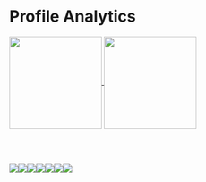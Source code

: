 # Profile Analytics

<a href="https://github.com/anuraghazra/github-readme-stats">
  <img align="center" style="height:165px;" src="https://github-readme-stats.vercel.app/api?username=michaelmoreno" />
</a>
<a href="https://github.com/anuraghazra/convoychat">
  <img align="center" style="height:165px" src="https://github-readme-stats.vercel.app/api/top-langs/?username=michaelmoreno&hide=glsl,rust,go,html,css,scss,mathematica&layout=compact&langs_count=6&exclude_repo=isometric-playground" />
</a>

<!--
**michaelmoreno/michaelmoreno** is a ✨ _special_ ✨ repository because its `README.md` (this file) appears on your GitHub profile.

Here are some ideas to get you started:

- 🔭 I’m currently working on ...
- 🌱 I’m currently learning ...
- 👯 I’m looking to collaborate on ...
- 🤔 I’m looking for help with ...
- 💬 Ask me about ...
- 📫 How to reach me: ...
- ⚡ Fun fact: ...
-->

<br></br>

<div style="display:flex">
<img style="border:0px;margin:0px" src="https://img.shields.io/badge/Arch_Linux-1793D1?style=for-the-badge&logo=arch-linux&logoColor=white">
<img style="border:0px;margin:0px"  src="https://img.shields.io/badge/React-20232A?style=for-the-badge&logo=react&logoColor=61DAFB">
<img src="https://img.shields.io/badge/Node.js-339933?style=for-the-badge&logo=nodedotjs&logoColor=white`">
<img src="https://img.shields.io/badge/ThreeJs-black?style=for-the-badge&logo=three.js&logoColor=white">
<img src="https://img.shields.io/badge/Unity-100000?style=for-the-badge&logo=unity&logoColor=white">
<img src="https://img.shields.io/badge/Webpack-8DD6F9?style=for-the-badge&logo=Webpack&logoColor=white">
<img src="https://img.shields.io/badge/conda-342B029.svg?&style=for-the-badge&logo=anaconda&logoColor=white">

</div>
